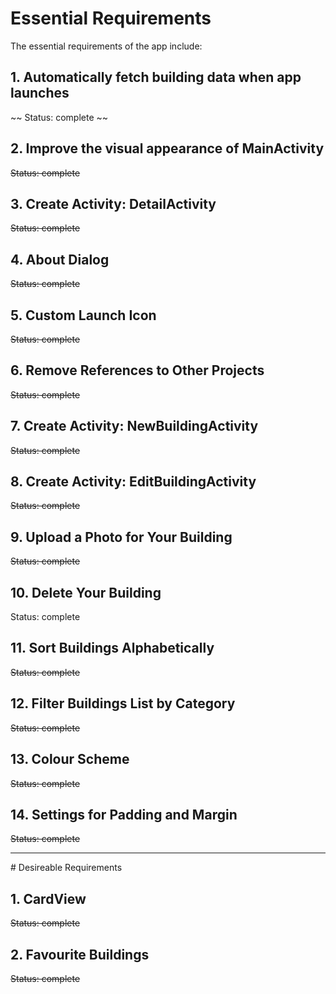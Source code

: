 # Essential Requirements

The essential requirements of the app include:

## 1. Automatically fetch building data when app launches
~~ Status: complete ~~

## 2. Improve the visual appearance of MainActivity
~~Status: complete~~

## 3. Create Activity: DetailActivity
~~Status: complete~~

## 4. About Dialog
~~Status: complete~~

## 5. Custom Launch Icon
~~Status: complete~~

## 6. Remove References to Other Projects
~~Status: complete~~

## 7. Create Activity: NewBuildingActivity
~~Status: complete~~

## 8. Create Activity: EditBuildingActivity
~~Status: complete~~

## 9. Upload a Photo for Your Building
~~Status: complete~~

## 10. Delete Your Building
Status: complete

## 11. Sort Buildings Alphabetically
~~Status: complete~~

## 12. Filter Buildings List by Category
~~Status: complete~~

## 13. Colour Scheme
~~Status: complete~~

## 14. Settings for Padding and Margin
~~Status: complete~~
<hr/>
# Desireable Requirements

## 1. CardView
~~Status: complete~~

## 2. Favourite Buildings
~~Status: complete~~
